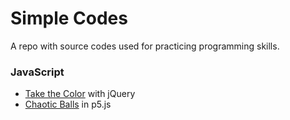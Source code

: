 # Simple Codes

A repo with source codes used for practicing programming skills.

### JavaScript
* [Take the Color](https://martonpss.github.io/SimpleCodes/TakeTheColor/index.html) with jQuery
* [Chaotic Balls](https://martonpss.github.io/SimpleCodes/ChaoticBalls/index.html) in p5.js
